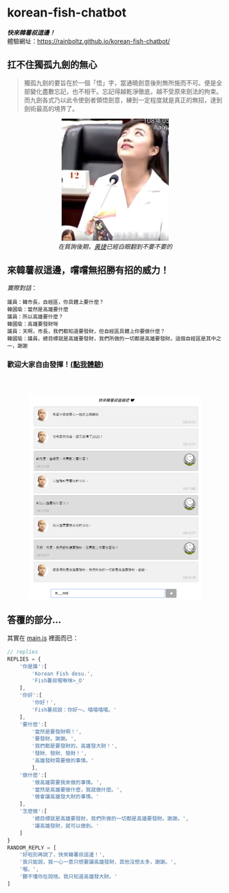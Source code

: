 # korean-fish-chatbot

**_快來韓薯叔這邊！_**  
體驗網址：https://rainboltz.github.io/korean-fish-chatbot/

## 扛不住獨孤九劍的無心

> 獨孤九劍的要旨在於一個「悟」字，當通曉劍意後則無所施而不可。便是全部變化盡數忘記，也不相干。忘記得越乾淨徹底，越不受原來劍法的拘束。而九劍各式乃以此令使劍者領悟劍意，練到一定程度就是真正的無招，達到劍術最高的境界了。

<p align="center">
    <img src="https://github.com/RainBoltz/korean-fish-chatbot/blob/master/%E9%BB%83%E6%8D%B7%E7%BF%BB%E7%99%BD%E7%9C%BC.jpg" width="250" height="auto" /><br>
    <i>在質詢後期，<a href="https://www.facebook.com/FongshanHuangjie/" target="_blank">黃捷</a>已經白眼翻到不要不要的</i>
</p>

## 來韓薯叔這邊，嚐嚐無招勝有招的威力！

_實際對話_：
```
議員：韓市長，自經區，你具體上要什麼？
韓國瑜：當然是高雄要什麼
議員：所以高雄要什麼？
韓國瑜：高雄要發財呀
議員：天啊，市長，我們都知道要發財，但自經區具體上你要做什麼？
韓國瑜：議員，總目標就是高雄要發財，我們所做的一切都是高雄要發財。這個自經區是其中之一，謝謝
```  
<h3>歡迎大家自由發揮！<a href="https://rainboltz.github.io/korean-fish-chatbot/" target="_blank">(點我體驗)</a><h3><br>
<p align="center">
    <img src="https://github.com/RainBoltz/korean-fish-chatbot/blob/master/demo.png" width="80%" height="auto" />
</p>

## 答覆的部分...

其實在 [main.js](https://github.com/RainBoltz/korean-fish-chatbot/blob/master/js/main.js) 裡面而已：
```javascript
// replies
REPLIES = {
    '你是誰':[
        'Korean Fish desu.',
        'Fish薯叔喔啾咪>_O'
    ],
    '你好':[
        '你好！',
        'Fish薯叔說：你好～。嘻嘻嘻嘻。'
    ],
    '要什麼':[
        '當然是要發財啊！',
        '要發財。謝謝。',
        '我們都是要發財的，高雄發大財！',
        '發財、發財、發財！',
        '高雄發財需要做的事情。'
        ],
    '做什麼':[
        '做高雄需要我來做的事情。',
        '當然是高雄要做什麼，我就做什麼。',
        '做會讓高雄發大財的事情。'
    ],
    '怎麼做':[
        '總目標就是高雄要發財，我們所做的一切都是高雄要發財。謝謝。',
        '讓高雄發財，就可以做到。'
    ]
}
RANDOM_REPLY = [
    '好啦別再說了，快來韓薯叔這邊！',
    '我只能說，我一心一意只想要讓高雄發財，其他沒想太多，謝謝。',
    '喔。',
    '聽不懂你在說啥。我只知道高雄發大財。'
]
```